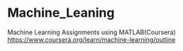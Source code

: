 # Machine_Leaning
Machine Learning Assignments using MATLAB(Coursera) <br>
https://www.coursera.org/learn/machine-learning/outline
